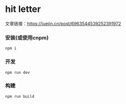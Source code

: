 # hit letter
文章链接：https://juejin.cn/post/6963544539252391972

### 安装(或使用cnpm)
```shell
npm i
```
### 开发
```shell
npm run dev
```
### 构建
```shell
npm run build
```

